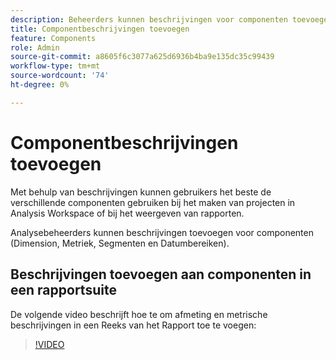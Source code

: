 ```yaml
---
description: Beheerders kunnen beschrijvingen voor componenten toevoegen met behulp van beide rapportsuite.
title: Componentbeschrijvingen toevoegen
feature: Components
role: Admin
source-git-commit: a8605f6c3077a625d6936b4ba9e135dc35c99439
workflow-type: tm+mt
source-wordcount: '74'
ht-degree: 0%

---
```


# Componentbeschrijvingen toevoegen

Met behulp van beschrijvingen kunnen gebruikers het beste de verschillende componenten gebruiken bij het maken van projecten in Analysis Workspace of bij het weergeven van rapporten.

Analysebeheerders kunnen beschrijvingen toevoegen voor componenten (Dimension, Metriek, Segmenten en Datumbereiken)<!-- either within the Report Suite or using the Data Dictionary directly within Analysis Workspace-->.

## Beschrijvingen toevoegen aan componenten in een rapportsuite

De volgende video beschrijft hoe te om afmeting en metrische beschrijvingen in een Reeks van het Rapport toe te voegen:

>[!VIDEO](https://video.tv.adobe.com/v/25453/?quality=12)

<!--
## Add descriptions to components in Analysis Workspace (using the Data Dictionary) {#add-descriptions}

{{release-limited-testing-section}}

The Data Dictionary in Analysis Workspace helps both users and administrators keep track of and better understand the components in their Analytics environment. This includes the ability for Analytics administrators to add component descriptions directly within Analysis Workspace. 

For information about adding a component description in the data dictionary, see [Edit component entries in the Data Dictionary](/help/analyze/analysis-workspace/components/data-dictionary/edit-entries-data-dictionary.md).

For general information about the Data Dictionary, see [Data Dictionary overview](/help/analyze/analysis-workspace/components/data-dictionary/data-dictionary-overview.md).
-->

